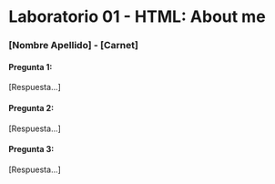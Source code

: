 # Laboratorio 01 - HTML: About me
### [Nombre Apellido] - [Carnet]

#### Pregunta 1: 
[Respuesta...]

#### Pregunta 2: 
[Respuesta...]

#### Pregunta 3: 
[Respuesta...]
